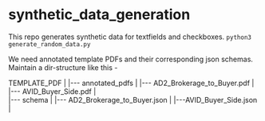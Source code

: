 # synthetic_data_generation

This repo generates synthetic data for textfields and checkboxes.
`python3 generate_random_data.py`

We need annotated template PDFs and their corresponding json schemas. 
Maintain a dir-structure like this -

TEMPLATE_PDF
  |
  |--- annotated_pdfs
  |      |--- AD2_Brokerage_to_Buyer.pdf
  |      |--- AVID_Buyer_Side.pdf
  |        
  |--- schema
  |      |--- AD2_Brokerage_to_Buyer.json
  |      |---AVID_Buyer_Side.json
  |      